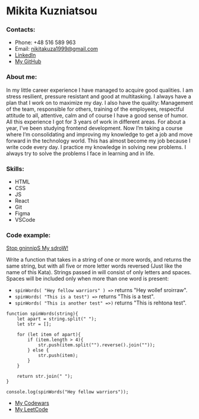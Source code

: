 # Mikita Kuzniatsou

### Contacts: 
* Phone: +48 516 589 963
* Email: nikitakuza1999@gmail.com
* [LinkedIn](https://www.linkedin.com/in/mikita-kuznetsov-37642a235/)
* [My GitHub](https://github.com/aggamix)

### About me:
In my little career experience I have managed to acquire good qualities. I am stress resilient, pressure resistant and good at multitasking. I always have a plan that I work on to maximize my day. I also have the quality:  Management of the team, responsible for others, training of the employees, respectful attitude to all, attentive, calm and of course I have a good sense of humor. All this experience I got for 3 years of work in different areas. For about a year, I’ve been studying frontend development. Now I’m taking a course where I’m consolidating and improving my knowledge to get a job and move forward in the technology world. This has almost become my job because I write code every day. I practice my knowledge in solving new problems. I always try to solve the problems I face in learning and in life.

### Skills: 
* HTML
* CSS
* JS
* React
* Git
* Figma
* VSCode

### Code example: 
[Stop gninnipS My sdroW!](https://www.codewars.com/kata/5264d2b162488dc400000001)

Write a function that takes in a string of one or more words, and returns the same string, but with all five or more letter words reversed (Just like the name of this Kata). Strings passed in will consist of only letters and spaces. Spaces will be included only when more than one word is present:
* `spinWords( "Hey fellow warriors" ) =>` returns "Hey wollef sroirraw".
* `spinWords( "This is a test") =>` returns "This is a test".
* `spinWords( "This is another test" =>)` returns "This is rehtona test".

```
function spinWords(string){
    let apart = string.split(" ");
    let str = [];

    for (let item of apart){
        if (item.length > 4){
            str.push(item.split("").reverse().join(""));
        } else {
            str.push(item);
        }
    }

    return str.join(" ");
}

console.log(spinWords("Hey fellow warriors"));
```
* [My Codewars](https://www.codewars.com/users/Aggamix)
* [My LeetCode](https://leetcode.com/aggamix/)
